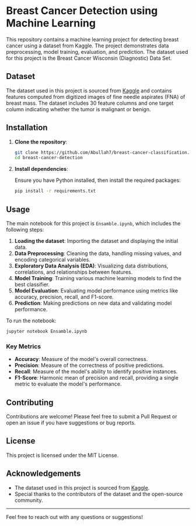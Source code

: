 # Breast Cancer Detection using Machine Learning

This repository contains a machine learning project for detecting breast cancer using a dataset from Kaggle. The project demonstrates data preprocessing, model training, evaluation, and prediction. The dataset used for this project is the Breast Cancer Wisconsin (Diagnostic) Data Set.

## Dataset

The dataset used in this project is sourced from [Kaggle](https://www.kaggle.com/datasets) and contains features computed from digitized images of fine needle aspirates (FNA) of breast mass. The dataset includes 30 feature columns and one target column indicating whether the tumor is malignant or benign.

## Installation

1. **Clone the repository**:

    ```bash
    git clone https://github.com/Abullah7/breast-cancer-classification.git
    cd breast-cancer-detection
    ```

2. **Install dependencies**:

    Ensure you have Python installed, then install the required packages:

    ```bash
    pip install -r requirements.txt
    ```

## Usage

The main notebook for this project is `Ensamble.ipynb`, which includes the following steps:

1. **Loading the dataset**: Importing the dataset and displaying the initial data.
2. **Data Preprocessing**: Cleaning the data, handling missing values, and encoding categorical variables.
3. **Exploratory Data Analysis (EDA)**: Visualizing data distributions, correlations, and relationships between features.
4. **Model Training**: Training various machine learning models to find the best classifier.
5. **Model Evaluation**: Evaluating model performance using metrics like accuracy, precision, recall, and F1-score.
6. **Prediction**: Making predictions on new data and validating model performance.

To run the notebook:

```bash
jupyter notebook Ensamble.ipynb
```


### Key Metrics

- **Accuracy**: Measure of the model's overall correctness.
- **Precision**: Measure of the correctness of positive predictions.
- **Recall**: Measure of the model's ability to identify positive instances.
- **F1-Score**: Harmonic mean of precision and recall, providing a single metric to evaluate the model's performance.

## Contributing

Contributions are welcome! Please feel free to submit a Pull Request or open an issue if you have suggestions or bug reports.

## License

This project is licensed under the MIT License.

## Acknowledgements

- The dataset used in this project is sourced from [Kaggle](https://www.kaggle.com/datasets/uciml/breast-cancer-wisconsin-data).
- Special thanks to the contributors of the dataset and the open-source community.

---

Feel free to reach out with any questions or suggestions!


